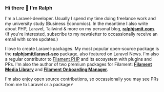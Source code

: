 ### Hi there 👋 I'm Ralph

I'm a Laravel-developer. Usually I spend my time doing freelance work and my university study (Business Economics).
In the meantime I also write about PHP, Laravel, Tailwind & more on my personal blog, [**ralphjsmit.com**](https://ralphjsmit.com). (If you're interested, subscribe to my newsletter to occassionally receive an email with some updates.)

I love to create Laravel-packages. My most popular open-source package is the [**ralphjsmit/laravel-seo**](https://github.com/ralphjsmit/laravel-seo) package, also featured on Laravel News. I'm also a regular contributor to [Filament PHP](https://filamentphp.com) and its ecosystem with plugins and PRs. I'm also the author of two premium packages for Filament: [**Filament Media Library**](https://filamentphp.com/plugins/media-library-pro) and [**Filament Onboarding Manager**](https://filamentphp.com/plugins/onboarding-manager-pro).

I'm also enjoy open source contributions, so occassionally you may see PRs from me to Laravel or a package⚡️



<!--
**ralphjsmit/ralphjsmit** is a ✨ _special_ ✨ repository because its `README.md` (this file) appears on your GitHub profile.

Here are some ideas to get you started:

- 🔭 I’m currently working on ...
- 🌱 I’m currently learning ...
- 👯 I’m looking to collaborate on ...
- 🤔 I’m looking for help with ...
- 💬 Ask me about ...
- 📫 How to reach me: ...
- 😄 Pronouns: ...
- ⚡ Fun fact: ...
-->
